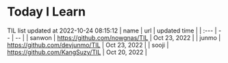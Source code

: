 # Today I Learn 
TIL list updated at 2022-10-24 08:15:12
| name | url | updated time |
| :--- | -- | -- |
| sanwon | https://github.com/nowgnas/TIL | Oct 23, 2022 |
| junmo | https://github.com/devjunmo/TIL | Oct 23, 2022 |
| sooji | https://github.com/KangSuzy/TIL | Oct 20, 2022 |
